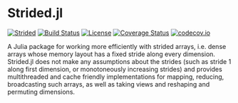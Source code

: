 # Strided.jl

[![Strided](http://pkg.julialang.org/badges/Strided_0.7.svg)](http://pkg.julialang.org/?pkg=Strided)
[![Build Status](https://travis-ci.org/Jutho/Strided.jl.svg?branch=master)](https://travis-ci.org/Jutho/Strided.jl)
[![License](http://img.shields.io/badge/license-MIT-brightgreen.svg?style=flat)](LICENSE.md)
[![Coverage Status](https://coveralls.io/repos/Jutho/Strided.jl/badge.svg?branch=master&service=github)](https://coveralls.io/github/Jutho/Strided.jl?branch=master)
[![codecov.io](http://codecov.io/github/Jutho/Strided.jl/coverage.svg?branch=master)](http://codecov.io/github/Jutho/Strided.jl?branch=master)

A Julia package for working more efficiently with strided arrays, i.e. dense arrays
whose memory layout has a fixed stride along every dimension. Strided.jl does not
make any assumptions about the strides (such as stride 1 along first dimension, or
monotoneously increasing strides) and provides multithreaded and cache friendly
implementations for mapping, reducing, broadcasting such arrays, as well as taking
views and reshaping and permuting dimensions.
